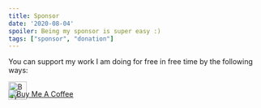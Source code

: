 ```yaml
---
title: Sponsor
date: '2020-08-04'
spoiler: Being my sponsor is super easy :)
tags: ["sponsor", "donation"]
---
```


You can support my work I am doing for free in free time by the following ways:

<div style="margin-bottom: -20px">
    <a
        href="https://ko-fi.com/U7U11ZJ7S"
        target="_blank"
        style="height: 36"
    >
        <img
            height="36"
            style="border: 0; height: 36"
            src="https://cdn.ko-fi.com/cdn/kofi1.png?v=2"
            border="0"
            alt="Buy me a coffee at ko-fi.com"
        />
    </a>
</div>

<div class="buymeacoffee" style="width: 217px">
    <a href="https://www.buymeacoffee.com/todysh" target="_blank">
        <img
            src="https://cdn.buymeacoffee.com/buttons/default-orange.png"
            alt="Buy Me A Coffee"
        />
    </a>
</div>
